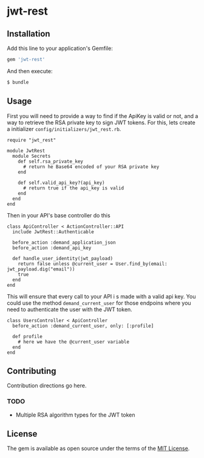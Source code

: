 # jwt-rest

## Installation
Add this line to your application's Gemfile:

```ruby
gem 'jwt-rest'
```

And then execute:
```bash
$ bundle
```

## Usage

First you will need to provide a way to find if the ApiKey is valid or not, and a way to retrieve the RSA private key to sign JWT tokens. For this, lets create a initializer `config/initializers/jwt_rest.rb`.

```
require "jwt_rest"

module JwtRest
  module Secrets
    def self.rsa_private_key
      # return he Base64 encoded of your RSA private key
    end

    def self.valid_api_key?(api_key)
      # return true if the api_key is valid
    end
  end
end
```

Then in your API's base controller do this

```
class ApiController < ActionController::API
  include JwtRest::Authenticable

  before_action :demand_application_json
  before_action :demand_api_key

  def handle_user_identity(jwt_payload)
    return false unless @current_user = User.find_by(email: jwt_payload.dig("email"))
    true
  end
end
```

This will ensure that every call to your API i
s made with a valid api key. You could use the method `demand_current_user` for those endpoins where you need to authenticate the user with the JWT token.

```
class UsersController < ApiController
  before_action :demand_current_user, only: [:profile]

  def profile
    # here we have the @current_user variable
  end
end
```

## Contributing
Contribution directions go here.

### TODO

* Multiple RSA algorithm types for the JWT token

## License
The gem is available as open source under the terms of the [MIT License](http://opensource.org/licenses/MIT).
